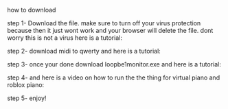 how to download

step 1- Download the file. make sure to turn off your virus protection because then it just wont work and your browser will delete the file. dont worry this is not a virus here is a tutorial:

step 2- download midi to qwerty and here is a tutorial:

step 3- once your done download loopbe1monitor.exe and here is a tutorial:

step 4- and here is a video on how to run the the thing for virtual piano and roblox piano:

step 5- enjoy!
